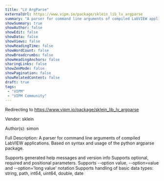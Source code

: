 ```yaml
---
title: "LV ArgParse"
externalUrl: https://www.vipm.io/package/sklein_lib_lv_argparse
summary: "A parser for command line arguments of compiled LabVIEW applications."
showSummary: true
showAuthor: false
showEdit: false
showData: false
showViews: false
showReadingTime: false
showWordCount: false
showBreadcrumbs: false
showHeadingAnchors: false
sharingLinks: false
showZenMode: false
showPagination: false
showRelatedContent: false
draft: true
tags:
 - "VIPM"
 - "VIPM Community"
---
```


Redirecting to https://www.vipm.io/package/sklein_lib_lv_argparse

Vendor: sklein

Author(s): simon
 
Full Description:
A parser for command line arguments of compiled LabVIEW applications. Based on syntax and usage of the python argparse package.

Supports generated help messages and version info
Supports optional, required and positional parameters.
Supports --option value, --option=value and --option='long value' notation
Supports handling of basic data types: string, path, int64, uint64, double, date